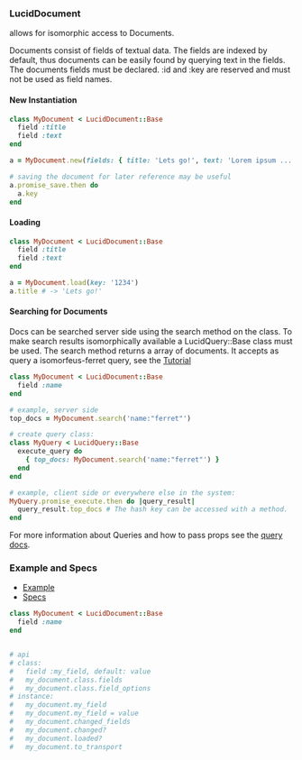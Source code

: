 ### LucidDocument

allows for isomorphic access to Documents.

Documents consist of fields of textual data.
The fields are indexed by default, thus documents can be easily found by querying text in the fields.
The documents fields must be declared. :id and :key are reserved and must not be used as field names.

#### New Instantiation
```ruby
class MyDocument < LucidDocument::Base
  field :title
  field :text
end

a = MyDocument.new(fields: { title: 'Lets go!', text: 'Lorem ipsum ....' })

# saving the document for later reference may be useful
a.promise_save.then do
  a.key
end
```

#### Loading
```ruby
class MyDocument < LucidDocument::Base
  field :title
  field :text
end

a = MyDocument.load(key: '1234')
a.title # -> 'Lets go!'
```

#### Searching for Documents

Docs can be searched server side using the search method on the class. To make search results isomorphically available a LucidQuery::Base class must be used. The search method returns a array of documents. It accepts as query a isomorfeus-ferret query, see the
[Tutorial](https://github.com/isomorfeus/isomorfeus-ferret/blob/master/TUTORIAL.md)

```ruby
class MyDocument < LucidDocument::Base
  field :name
end

# example, server side
top_docs = MyDocument.search('name:"ferret"')

# create query class:
class MyQuery < LucidQuery::Base
  execute_query do
    { top_docs: MyDocument.search('name:"ferret"') }
  end
end

# example, client side or everywhere else in the system:
MyQuery.promise_execute.then do |query_result|
  query_result.top_docs # The hash key can be accessed with a method.
end
```

For more information about Queries and how to pass props see the [query docs](https://github.com/isomorfeus/isomorfeus-project/blob/master/isomorfeus-data/docs/data_query.md).

### Example and Specs
- [Example](https://github.com/isomorfeus/isomorfeus-project/blob/master/ruby/isomorfeus-data/test_app_files/isomorfeus/data/simple_document.rb)
- [Specs](https://github.com/isomorfeus/isomorfeus-project/blob/master/ruby/isomorfeus-data/test_app_files/spec/data_document_spec.rb)

```ruby
class MyDocument < LucidDocument::Base
  field :name
end


# api
# class:
#   field :my_field, default: value
#   my_document.class.fields
#   my_document.class.field_options
# instance:
#   my_document.my_field
#   my_document.my_field = value
#   my_document.changed_fields
#   my_document.changed?
#   my_document.loaded?
#   my_document.to_transport
```
